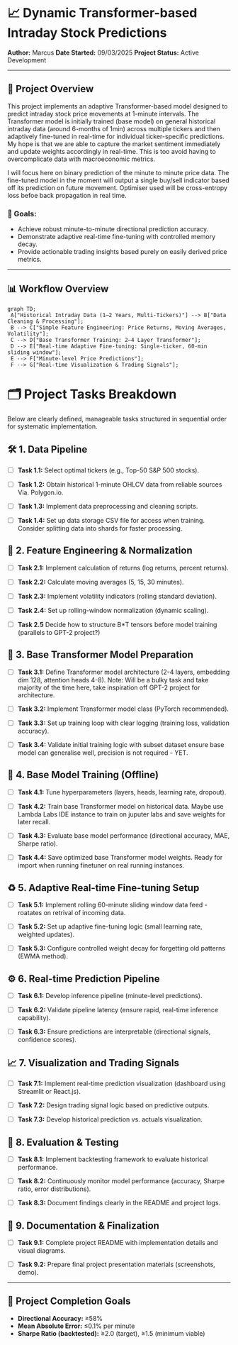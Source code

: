# 📈 Dynamic Transformer-based Intraday Stock Predictions


**Author:** Marcus
**Date Started:** 09/03/2025
**Project Status:** Active Development


---


## 📌 Project Overview


This project implements an adaptive Transformer-based model designed to predict intraday stock price movements at 1-minute intervals. The Transformer model is initially trained (base model) on general historical intraday data (around 6-months of 1min) across multiple tickers and then adaptively fine-tuned in real-time for individual ticker-specific predictions. My hope is that we are able to capture the market sentiment immediately and update weights accordingly in real-time. This is too avoid having to overcomplicate data with macroeconomic metrics.

I will focus here on binary prediction of the minute to minute price data. The fine-tuned model in the moment will output a single buy/sell indicator based off its prediction on future movement. Optimiser used will be cross-entropy loss befoe back propagation in real time. 

### 🎯 Goals:


- Achieve robust minute-to-minute directional prediction accuracy.
- Demonstrate adaptive real-time fine-tuning with controlled memory decay.
- Provide actionable trading insights based purely on easily derived price metrics.


---


## 📊 Workflow Overview


```mermaid
graph TD;
 A["Historical Intraday Data (1–2 Years, Multi-Tickers)"] --> B["Data Cleaning & Processing"];
 B --> C["Simple Feature Engineering: Price Returns, Moving Averages, Volatility"];
 C --> D["Base Transformer Training: 2–4 Layer Transformer"];
 D --> E["Real-time Adaptive Fine-tuning: Single-ticker, 60-min sliding window"];
 E --> F["Minute-level Price Predictions"];
 F --> G["Real-time Visualization & Trading Signals"];
```




# 🗂️ Project Tasks Breakdown


Below are clearly defined, manageable tasks structured in sequential order for systematic implementation.


## 🛠️ 1. Data Pipeline
- [ ] **Task 1.1:** Select optimal tickers (e.g., Top-50 S&P 500 stocks).
- [ ] **Task 1.2:** Obtain historical 1-minute OHLCV data from reliable sources Via. Polygon.io.
- [ ] **Task 1.3:** Implement data preprocessing and cleaning scripts.
- [ ] **Task 1.4:** Set up data storage CSV file for access when training. Consider splitting data into shards for faster processing.


## 📐 2. Feature Engineering & Normalization
- [ ] **Task 2.1:** Implement calculation of returns (log returns, percent returns).
- [ ] **Task 2.2:** Calculate moving averages (5, 15, 30 minutes).
- [ ] **Task 2.3:** Implement volatility indicators (rolling standard deviation).
- [ ] **Task 2.4:** Set up rolling-window normalization (dynamic scaling).
- [ ] **Task 2.5** Decide how to structure B*T tensors before model training (parallels to GPT-2 project?)


## 🚧 3. Base Transformer Model Preparation
- [ ] **Task 3.1:** Define Transformer model architecture (2-4 layers, embedding dim 128, attention heads 4-8).
     Note: Will be a bulky task and take majority of the time here, take inspiration off GPT-2 project for architecture.
- [ ] **Task 3.2:** Implement Transformer model class (PyTorch recommended).
- [ ] **Task 3.3:** Set up training loop with clear logging (training loss, validation accuracy).
- [ ] **Task 3.4:** Validate initial training logic with subset dataset ensure base model can generalise well, precision is not required - YET.


## 🚀 4. Base Model Training (Offline)
- [ ] **Task 4.1:** Tune hyperparameters (layers, heads, learning rate, dropout).
- [ ] **Task 4.2:** Train base Transformer model on historical data. Maybe use Lambda Labs IDE instance to train on juputer labs and save weights for later recall.
- [ ] **Task 4.3:** Evaluate base model performance (directional accuracy, MAE, Sharpe ratio).
- [ ] **Task 4.4:** Save optimized base Transformer model weights. Ready for import when running finetuner on real running instances.


## ♻️ 5. Adaptive Real-time Fine-tuning Setup
- [ ] **Task 5.1:** Implement rolling 60-minute sliding window data feed - roatates on retrival of incoming data.
- [ ] **Task 5.2:** Set up adaptive fine-tuning logic (small learning rate, weighted updates).
- [ ] **Task 5.3:** Configure controlled weight decay for forgetting old patterns (EWMA method).


## ⚙️ 6. Real-time Prediction Pipeline
- [ ] **Task 6.1:** Develop inference pipeline (minute-level predictions).
- [ ] **Task 6.2:** Validate pipeline latency (ensure rapid, real-time inference capability).
- [ ] **Task 6.3:** Ensure predictions are interpretable (directional signals, confidence scores).


## 📈 7. Visualization and Trading Signals
- [ ] **Task 7.1:** Implement real-time prediction visualization (dashboard using Streamlit or React.js).
- [ ] **Task 7.2:** Design trading signal logic based on predictive outputs.
- [ ] **Task 7.3:** Develop historical prediction vs. actuals visualization.


## 🧪 8. Evaluation & Testing
- [ ] **Task 8.1:** Implement backtesting framework to evaluate historical performance.
- [ ] **Task 8.2:** Continuously monitor model performance (accuracy, Sharpe ratio, error distributions).
- [ ] **Task 8.3:** Document findings clearly in the README and project logs.


## 📖 9. Documentation & Finalization
- [ ] **Task 9.1:** Complete project README with implementation details and visual diagrams.
- [ ] **Task 9.2:** Prepare final project presentation materials (screenshots, demo).


---


## 🌟 Project Completion Goals
- **Directional Accuracy:** ≥58%
- **Mean Absolute Error:** ≤0.1% per minute
- **Sharpe Ratio (backtested):** ≥2.0 (target), ≥1.5 (minimum viable)






